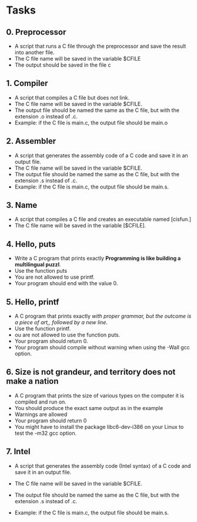 # Tasks

## 0. Preprocessor

* A script that runs a C file through the preprocessor
  and save the result into another file.
* The C file name will be saved in the variable $CFILE
* The output should be saved in the file c

## 1. Compiler

* A script that compiles a C file but does not link.
* The C file name will be saved in the variable $CFILE.
* The output file should be named the same as the C file, but
with the extension .o instead of .c.
* Example: if the C file is main.c, the output file should be main.o

## 2. Assembler

* A script that generates the assembly code of a C code and save it
in an output file.
* The C file name will be saved in the variable $CFILE.
* The output file should be named the same as the C file,
but with the extension .s instead of .c.
* Example: if the C file is main.c, the output file should be main.s.

## 3. Name

* A script that compiles a C file and creates an executable named [cisfun.]
* The C file name will be saved in the variable [$CFILE].

## 4. Hello, puts
* Write a C program that prints exactly __Programming
is like building a multilingual puzzl__.
* Use the function puts
* You are not allowed to use printf.
* Your program should end with the value 0.

## 5. Hello, printf
* A C program that prints exactly _with proper grammar,
but the outcome is a piece of art,, followed by a new line_.
* Use the function printf.
* ou are not allowed to use the function puts.
* Your program should return 0.
* Your program should compile without warning when using the -Wall gcc option.
## 6. Size is not grandeur, and territory does not make a nation
* A C program that prints the size of various types on the
computer it is compiled and run on.
* You should produce the exact same output as in the example
* Warnings are allowed
* Your program should return 0
* You might have to install the package libc6-dev-i386 on your Linux
to test the -m32 gcc option.

## 7. Intel
* A script that generates the assembly code (Intel syntax)
of a C code and save it in an output file.

* The C file name will be saved in the variable $CFILE.
* The output file should be named the same as the C file,
but with the extension .s instead of .c.
* Example: if the C file is main.c, the output file should be main.s.